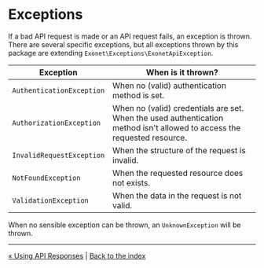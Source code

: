 # Exceptions
If a bad API request is made or an API request fails, an exception is thrown. There are several specific exceptions, but all
exceptions thrown by this package are extending `Exonet\Exceptions\ExonetApiException`.

| Exception | When is it thrown?
| --------- | ------------------
| `AuthenticationException` | When no (valid) authentication method is set.
| `AuthorizationException` | When no (valid) credentials are set. When the used authentication method isn't allowed to access the requested resource.
| `InvalidRequestException` | When the structure of the request is invalid.
| `NotFoundException` | When the requested resource does not exists.
| `ValidationException` | When the data in the request is not valid.

When no sensible exception can be thrown, an `UnknownException` will be thrown.

---

[&laquo; Using API Responses](api_responses.md) | [Back to the index](index.md)

